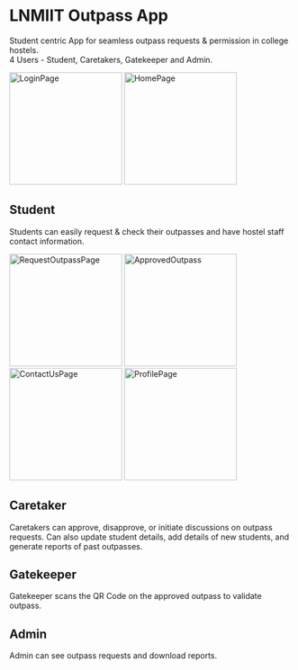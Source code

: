 # LNMIIT Outpass App

Student centric App for seamless outpass requests & permission in college hostels.\
4 Users - Student, Caretakers, Gatekeeper and Admin.

<img src = "https://github.com/aujjwal300/LNMIIT-Outpass-Documentation/assets/77393707/adb41a79-bbbd-4748-b37f-4199b762868a" alt="LoginPage" width="200">
<img src = "https://github.com/aujjwal300/LNMIIT-Outpass-Documentation/assets/77393707/c60616e0-69f4-4380-bdef-8a058ab6ffc9" alt="HomePage" width="200">


## Student
Students can easily request & check their outpasses and have hostel staff contact information.

<img src = "https://github.com/aujjwal300/LNMIIT-Outpass-Documentation/assets/77393707/1c099df0-3f9a-4a85-bf10-e69d94352e60" alt="RequestOutpassPage" width="200">
<img src = https://github.com/aujjwal300/LNMIIT-Outpass-Documentation/assets/77393707/d5508387-33cc-46cf-8a81-8b6f555cf088" alt="ApprovedOutpass" width="200">
<img src = "https://github.com/aujjwal300/LNMIIT-Outpass-Documentation/assets/77393707/e3bd6405-4228-4515-bf6c-035d4cd419ef" alt="ContactUsPage" width="200">
<img src = "https://github.com/aujjwal300/LNMIIT-Outpass-Documentation/assets/77393707/b09fac78-0a06-4f77-9027-c91b7ff1565f" alt="ProfilePage" width="200">



## Caretaker
Caretakers can approve, disapprove, or initiate discussions on outpass requests. Can also update student details, add details of new students, and generate reports of past outpasses.

## Gatekeeper
Gatekeeper scans the QR Code on the approved outpass to validate outpass.

## Admin 
Admin can see outpass requests and download reports.
